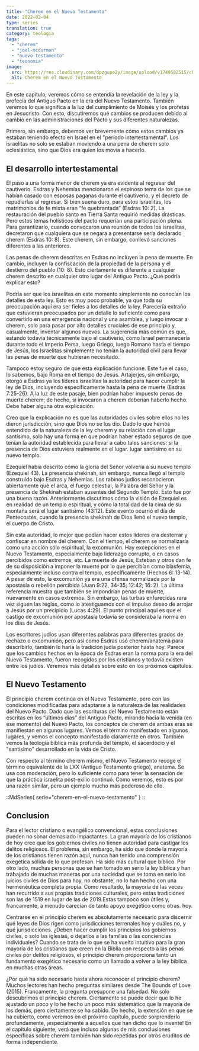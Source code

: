 ```yaml
---
title: "Cherem en el Nuevo Testamento"
date: 2022-02-04
type: series
translation: true
category: teologia
tags:
  - "cherem"
  - "joel-mcdurmon"
  - "nuevo-testamento"
  - "teonomia"
image:
  src: https://res.cloudinary.com/dpzgupe2y/image/upload/v1749582515/cherem-nuevo-testamento_ni7wcy.png
  alt: Cherem en el Nuevo Testamento
---
```


En este capítulo, veremos cómo se entendía la revelación de la ley y la profecía del Antiguo Pacto en la era del Nuevo Testamento. También veremos lo que significa a la luz del cumplimiento de Moisés y los profetas en Jesucristo. Con esto, discutiremos qué cambios se producen debido al cambio en las administraciones del Pacto y sus diferentes naturalezas.

Primero, sin embargo, debemos ver brevemente cómo estos cambios ya estaban teniendo efecto en Israel en el "período intertestamental". Los israelitas no solo se estaban moviendo a una pena de cherem solo eclesiástica, sino que Dios era quien los movía a hacerlo.

## El desarrollo intertestamental

El paso a una forma menor de cherem ya era evidente al regresar del cautiverio. Esdras y Nehemías mencionaron el espinoso tema de los que se habían casado con esposas paganas durante el cautiverio, y el decreto de repudiarlas al regresar. Si bien suena duro, para estos israelitas, los matrimonios de fe mixta eran “fe quebrantada” (Esdras 10: 2). La restauración del pueblo santo en Tierra Santa requirió medidas drásticas. Pero estos temas holísticos del pacto requerían una participación plena. Para garantizarlo, cuando convocaron una reunión de todos los israelitas, decretaron que cualquiera que se negara a presentarse sería declarado cherem (Esdras 10: 8). Este cherem, sin embargo, conllevó sanciones diferentes a las anteriores.

Las penas de cherem descritas en Esdras no incluyen la pena de muerte. En cambio, incluyen la confiscación de la propiedad de la persona y el destierro del pueblo (10: 8). Esto ciertamente es diferente a cualquier cherem descrito en cualquier otro lugar del Antiguo Pacto. ¿Qué podría explicar esto?

Podría ser que los israelitas en este momento simplemente no conocían los detalles de esta ley. Esto es muy poco probable, ya que toda su preocupación aquí era ser fieles a los detalles de la ley. Parecería extraño que estuvieran preocupados por un detalle lo suficiente como para convertirlo en una emergencia nacional y una asamblea, y luego invocar a cherem, solo para pasar por alto detalles cruciales de ese principio y, casualmente, inventar algunos nuevos. La sugerencia más común es que, estando todavía técnicamente bajo el cautiverio, como Israel permanecería durante todo el Imperio Persa, luego Griego, luego Romano hasta el tiempo de Jesús, los Israelitas simplemente no tenían la autoridad civil para llevar las penas de muerte que hubieran necesitado.

Tampoco estoy seguro de que esta explicación funcione. Este fue el caso, lo sabemos, bajo Roma en el tiempo de Jesús. Artajerjes, sin embargo, otorgó a Esdras ya los líderes israelitas la autoridad para hacer cumplir la ley de Dios, incluyendo específicamente hasta la pena de muerte (Esdras 7:25-26). A la luz de este pasaje, bien podrían haber impuesto penas de muerte cherem; de hecho, si invocaron a cherem deberían haberlo hecho. Debe haber alguna otra explicación.

Creo que la explicación no es que las autoridades civiles sobre ellos no les dieron jurisdicción, sino que Dios no se los dio. Dado lo que hemos entendido de la naturaleza de la ley cherem y su relación con el lugar santísimo, solo hay una forma en que podrían haber estado seguros de que tenían la autoridad establecida para llevar a cabo tales sanciones: si la presencia de Dios estuviera realmente en el lugar. lugar santísimo en su nuevo templo.

Ezequiel había descrito cómo la gloria del Señor volvería a su nuevo templo (Ezequiel 43). La presencia shekinah, sin embargo, nunca llegó al templo construido bajo Esdras y Nehemías. Los rabinos judíos reconocieron abiertamente que el arca, el fuego celestial, la Palabra del Señor y la presencia de Shekinah estaban ausentes del Segundo Templo. Esto fue por una buena razón. Anteriormente discutimos cómo la visión de Ezequiel es en realidad de un templo espiritual, y cómo la totalidad de la cima de su montaña será el lugar santísimo (43:12). Este evento ocurrió el día de Pentecostés, cuando la presencia shekinah de Dios llenó el nuevo templo, el cuerpo de Cristo.

Sin esta autoridad, lo mejor que podían hacer estos líderes era desterrar y confiscar en nombre del cherem. Con el tiempo, el cherem se normalizaría como una acción sólo espiritual, la excomunión. Hay excepciones en el Nuevo Testamento, especialmente bajo liderazgo corrupto, o en casos percibidos como extremos, etc. La muerte de Jesús, Esteban y otros dan fe de su disposición a imponer la muerte por lo que percibían como blasfemia, especialmente incluso contra el templo, específicamente (Hechos 6: 13-14). A pesar de esto, la excomunión ya era una ofensa normalizada por la apostasía o rebelión percibida (Juan 9:22, 34-35; 12:42; 16: 2). La última referencia muestra que también se impondrían penas de muerte, nuevamente en casos extremos. Sin embargo, las turbas enfurecidas rara vez siguen las reglas, como lo atestiguamos con el impulso deseo de arrojar a Jesús por un precipicio (Lucas 4:29). El punto principal aquí es que el castigo de excomunión por apostasía todavía se consideraba la norma en los días de Jesús.

Los escritores judíos usan diferentes palabras para diferentes grados de rechazo o excomunión, pero así como Esdras usó cherem/anatema para describirlo, también lo haría la tradición judía posterior hasta hoy. Parece que los cambios hechos en la época de Esdras eran la norma para la era del Nuevo Testamento, fueron recogidos por los cristianos y todavía existen entre los judíos. Veremos más detalles sobre esto en los próximos capítulos.

## El Nuevo Testamento

El principio cherem continúa en el Nuevo Testamento, pero con las condiciones modificadas para adaptarse a la naturaleza de las realidades del Nuevo Pacto. Dado que las escrituras del Nuevo Testamento están escritas en los “últimos días” del Antiguo Pacto, mirando hacia la venida (en ese momento) del Nuevo Pacto, los conceptos de cherem de ambas eras se manifiestan en algunos lugares. Vemos el término manifestado en algunos lugares, y vemos el concepto manifestado claramente en otros. También vemos la teología bíblica más profunda del templo, el sacerdocio y el "santísimo" desarrollado en la vida de Cristo.

Con respecto al término cherem mismo, el Nuevo Testamento recoge el término equivalente de la LXX (Antiguo Testamento griego), anatema. Se usa con moderación, pero lo suficiente como para tener la sensación de que la práctica israelita post-exilio continuó. Como veremos, esto es por una razón similar, pero un ejemplo mucho más poderoso de ello.


::MdSeries{ serie="cherem-en-el-nuevo-testamento" }
::

## Conclusion

Para el lector cristiano o evangélico convencional, estas conclusiones pueden no sonar demasiado impactantes. La gran mayoría de los cristianos de hoy cree que los gobiernos civiles no tienen autoridad para castigar los delitos religiosos. El problema, sin embargo, ha sido que donde la mayoría de los cristianos tienen razón aquí, nunca han tenido una comprensión exegética sólida de lo que profesan. Ha sido más cultural que bíblico. Por otro lado, muchas personas que se han tomado en serio la ley bíblica y han trabajado de muchas maneras por una sociedad que se toma en serio los juicios civiles de Dios para hoy, no obstante, no lo han hecho con una hermenéutica completa propia. Como resultado, la mayoría de las veces han recurrido a sus propias tradiciones culturales, pero estas tradiciones son las de 1519 en lugar de las de 2019.Estas tampoco son útiles y, francamente, a menudo carecían de tanto apoyo exegético como otras. hoy.

Centrarse en el principio cherem es absolutamente necesario para discernir qué leyes de Dios rigen como jurisdicciones terrenales hoy y cuáles no, y qué jurisdicciones. ¿Deben hacer cumplir los principios los gobiernos civiles, o solo las iglesias, o dejarlos a las familias o las conciencias individuales? Cuando se trata de lo que se ha vuelto intuitivo para la gran mayoría de los cristianos que creen en la Biblia con respecto a las penas civiles por delitos religiosos, el principio cherem proporciona tanto un fundamento exegético necesario como un llamado a volver a la ley bíblica en muchas otras áreas.

¿Por qué ha sido necesario hasta ahora reconocer el principio cherem? Muchos lectores han hecho preguntas similares desde The Bounds of Love (2015). Francamente, la pregunta presupone una falsedad. No solo descubrimos el principio cherem. Ciertamente se puede decir que lo he ajustado un poco y lo he hecho un poco más sistemático que la mayoría de los demás, pero ciertamente se ha sabido. De hecho, la extensión en que se ha cubierto, como veremos en el próximo capítulo, puede sorprenderlo profundamente, ¡especialmente a aquellos que han dicho que lo inventé! En el capítulo siguiente, verá que incluso algunas de mis conclusiones específicas sobre cherem también han sido repetidas por otros eruditos de forma independiente.
